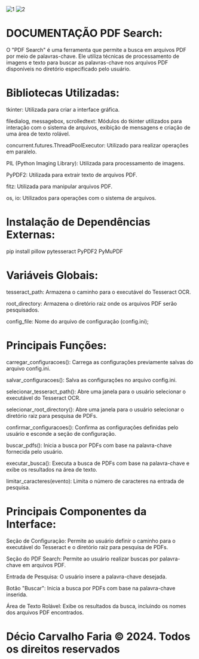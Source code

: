 ![1](https://github.com/Dec1o/PDF_Search/assets/104839239/edf64c61-2ade-4716-8ea9-ff31fc8eee2a)
![2](https://github.com/Dec1o/PDF_Search/assets/104839239/98c906f9-fa7b-4b55-8d81-ae597ecff0b0)


# DOCUMENTAÇÃO PDF Search:

O "PDF Search" é uma ferramenta que permite a busca em arquivos PDF por meio de palavras-chave. Ele utiliza técnicas de processamento de imagens e texto para buscar as palavras-chave nos arquivos PDF disponíveis no diretório especificado pelo usuário.



# Bibliotecas Utilizadas:

tkinter: Utilizada para criar a interface gráfica.

filedialog, messagebox, scrolledtext: Módulos do tkinter utilizados para interação com o sistema de arquivos, exibição de mensagens e criação de uma área de texto rolável.

concurrent.futures.ThreadPoolExecutor: Utilizado para realizar operações em paralelo.

PIL (Python Imaging Library): Utilizada para processamento de imagens.

PyPDF2: Utilizada para extrair texto de arquivos PDF.

fitz: Utilizada para manipular arquivos PDF.

os, io: Utilizados para operações com o sistema de arquivos.



# Instalação de Dependências Externas:

pip install pillow pytesseract PyPDF2 PyMuPDF



# Variáveis Globais:

tesseract_path: Armazena o caminho para o executável do Tesseract OCR.

root_directory: Armazena o diretório raiz onde os arquivos PDF serão pesquisados.

config_file: Nome do arquivo de configuração (config.ini);



# Principais Funções:

carregar_configuracoes(): Carrega as configurações previamente salvas do arquivo config.ini.

salvar_configuracoes(): Salva as configurações no arquivo config.ini.

selecionar_tesseract_path(): Abre uma janela para o usuário selecionar o executável do Tesseract OCR.

selecionar_root_directory(): Abre uma janela para o usuário selecionar o diretório raiz para pesquisa de PDFs.

confirmar_configuracoes(): Confirma as configurações definidas pelo usuário e esconde a seção de configuração.

buscar_pdfs(): Inicia a busca por PDFs com base na palavra-chave fornecida pelo usuário.

executar_busca(): Executa a busca de PDFs com base na palavra-chave e exibe os resultados na área de texto.

limitar_caracteres(evento): Limita o número de caracteres na entrada de pesquisa.



# Principais Componentes da Interface:

Seção de Configuração: Permite ao usuário definir o caminho para o executável do Tesseract e o diretório raiz para pesquisa de PDFs.

Seção do PDF Search: Permite ao usuário realizar buscas por palavra-chave em arquivos PDF.

Entrada de Pesquisa: O usuário insere a palavra-chave desejada.

Botão "Buscar": Inicia a busca por PDFs com base na palavra-chave inserida.

Área de Texto Rolável: Exibe os resultados da busca, incluindo os nomes dos arquivos PDF encontrados.




# Décio Carvalho Faria © 2024. Todos os direitos reservados


